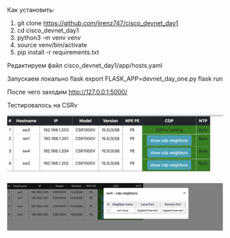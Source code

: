 
Как установить:
1. git clone https://github.com/jirenz747/cisco_devnet_day1
2. cd cisco_devnet_day1
3. python3 -m venv venv
4. source venv/bin/activate
5. pip install -r requirements.txt 

Редактируем файл cisco_devnet_day1/app/hosts.yaml

Запускаем локально flask
export FLASK_APP=devnet_day_one.py
flask run

После чего заходим http://127.0.0.1:5000/


Тестировалось на CSRv

![Иллюстрация к проекту](https://github.com/jirenz747/cisco_devnet_day1/raw/master/img/devices.png)

![Иллюстрация к проекту](https://github.com/jirenz747/cisco_devnet_day1/raw/master/img/cdp.png)


